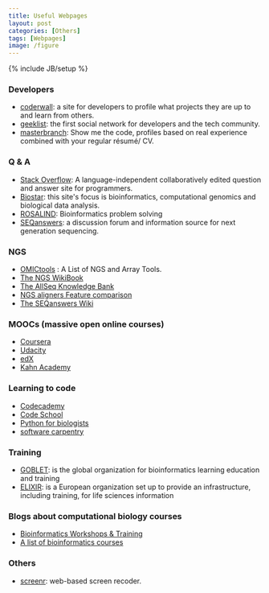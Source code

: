 ```yaml
---
title: Useful Webpages
layout: post
categories: [Others]
tags: [Webpages]
image: /figure
---
```

{% include JB/setup %}

### Developers

* [coderwall](https://coderwall.com/): a site for developers to profile what projects they are up to and learn from others.
* [geeklist](https://geekli.st/home): the first social network for developers and the tech community.
* [masterbranch](https://masterbranch.com/): Show me the code, profiles based on real experience combined with your regular résumé/ CV.

### Q & A

* [Stack Overflow](http://stackoverflow.com/): A language-independent collaboratively edited question and answer site for programmers.
* [Biostar](http://www.biostars.org/): this site's focus is bioinformatics, computational genomics and biological data analysis.
* [ROSALIND](http://www.rosalind.info): Bioinformatics problem solving
* [SEQanswers](http://seqanswers.com/): a discussion forum and information source for next generation sequencing.

### NGS

* [OMICtools](http://omictools.com/) : A List of NGS and Array Tools.
* [The NGS WikiBook](http://en.wikibooks.org/wiki/Next_Generation_Sequencing)
* [The AllSeq Knowledge Bank](http://www.allseq.com/knowledgebank/)
* [NGS aligners Feature comparison](http://wwwdev.ebi.ac.uk/fg/hts_mappers/)
* [The SEQanswers Wiki](http://seqanswers.com/wiki/)

### MOOCs (massive open online courses)

* [Coursera](https://www.coursera.org/)
* [Udacity](https://www.udacity.com/)
* [edX](https://www.edx.org/)
* [Kahn Academy](https://www.khanacademy.org/)

### Learning to code

* [Codecademy](http://www.codecademy.com/)
* [Code School](https://www.codeschool.com/)
* [Python for biologists](http://pythonforbiologists.com/)
* [software carpentry](http://software-carpentry.org/)

### Training

* [GOBLET](http://www.mygoblet.org/): is the global organization for bioinformatics learning education and training
* [ELIXIR](http://www.elixir-europe.org/): is a European organization set up to provide an infrastructure, including training, for life sciences information

### Blogs about computational biology courses

* [Bioinformatics Workshops & Training](http://stephenturner.us/p/edu)
* [A list of bioinformatics courses](http://ged.msu.edu/angus/bioinformaticscourses.html)

### Others

* [screenr](http://www.screenr.com/): web-based screen recoder.


